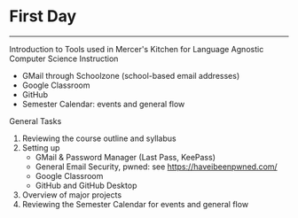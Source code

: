 # First Day
---
Introduction to Tools used in Mercer's Kitchen for Language Agnostic Computer Science Instruction
- GMail through Schoolzone (school-based email addresses)
- Google Classroom
- GitHub
- Semester Calendar: events and general flow

General Tasks
1. Reviewing the course outline and syllabus
2. Setting up
   - GMail & Password Manager (Last Pass, KeePass)
   - General Email Security, pwned: see https://haveibeenpwned.com/
   - Google Classroom
   - GitHub and GitHub Desktop
3. Overview of major projects
4. Reviewing the Semester Calendar for events and general flow
